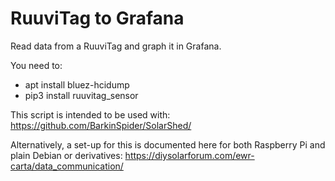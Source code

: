 # RuuviTag to Grafana
Read data from a RuuviTag and graph it in Grafana. 

You need to: 
- apt install bluez-hcidump
- pip3 install ruuvitag_sensor

This script is intended to be used with: 
https://github.com/BarkinSpider/SolarShed/

Alternatively, a set-up for this is documented here for both Raspberry Pi and plain Debian or derivatives: 
https://diysolarforum.com/ewr-carta/data_communication/
